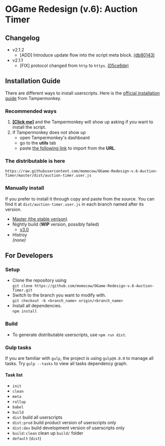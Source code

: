 # OGame Redesign (v.6): Auction Timer

## Changelog
- v2.1.2
    - [ADD] Introduce update flow into the script meta block. [(db80143)](https://github.com/momocow/OGame-Redesign-v.6-Auction-Timer/commit/db801437f5e9366805182405a41100aeac30e88b)
- v2.1.1
    - [FIX] protocol changed from `http` to `https`. [(05ce6de)](https://github.com/momocow/OGame-Redesign-v.6-Auction-Timer/commit/05ce6de73e77654c2b716d6667da9b516acef864)

## Installation Guide
There are different ways to install userscripts. Here is the [official installation guide](http://tampermonkey.net/faq.php#Q102) from Tampermonkey.

### Recommended ways
1. [**[Click me]**](https://raw.githubusercontent.com/momocow/OGame-Redesign-v.6-Auction-Timer/master/dist/auction-timer.user.js) and the Tampermonkey will show up asking if you want to install the script.
2. If Tampermonkey does not show up
    - open Tampermonkey's dashboard
    - go to the **utils** tab
    - paste [the following link](#the-distributable-is-here) to import from the **URL**.

### The distributable is here
```
https://raw.githubusercontent.com/momocow/OGame-Redesign-v.6-Auction-Timer/master/dist/auction-timer.user.js
```

### Manually install
If you prefer to install it through copy and paste from the source. You can find it at `dist/auction-timer.user.js` in each branch named after its version.
- [Master (the stable verison)](https://github.com/momocow/OGame-Redesign-v.6-Auction-Timer/tree/master)
- Nightly build (**WIP** version, possibly failed)
    - [v3.0](https://github.com/momocow/OGame-Redesign-v.6-Auction-Timer/tree/v3.0)
- Histroy  
*(none)*

## For Developers

### Setup
- Clone the repository using  
`git clone https://github.com/momocow/OGame-Redesign-v.6-Auction-Timer.git`
- Switch to the branch you want to modify with.  
`git checkout -b <branch_name> origin/<branch_name>`
- Install all dependencies.  
`npm install`

### Build
- To generate distributable userscripts, use `npm run dist`.

### Gulp tasks
If you are familiar with `gulp`, the project is using `gulp@4.0.0` to manage all tasks. Try `gulp --tasks` to view all tasks dependency graph.

#### Task list
- `init`
- `clean`
- `meta`
- `rollup`
- `babel`
- `build`
- `dist` build all userscripts
- `dist:prod` build product version of userscripts only
- `dist:dev` build development version of userscripts only
- `build:clean` clean up `build/` folder
- `default` (`dist`)